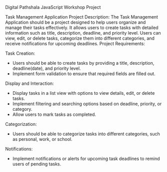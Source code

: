 Digital Pathshala JavaScript Workshop Project

Task Management Application
Project Description:
The Task Management Application should be a project designed to help users organize and
manage their tasks effectively. It allows users to create tasks with detailed information such as
title, description, deadline, and priority level. Users can view, edit, or delete tasks, categorize
them into different categories, and receive notifications for upcoming deadlines.
Project Requirements:

Task Creation:
- Users should be able to create tasks by providing a title, description, deadline(date), and
priority level.
- Implement form validation to ensure that required fields are filled out.
  
Display and Interaction:
- Display tasks in a list view with options to view details, edit, or delete tasks.
- Implement filtering and searching options based on deadline, priority, or category.
- Allow users to mark tasks as completed.
  
Categorization:
- Users should be able to categorize tasks into different categories, such as personal, work, or
school.

Notifications:
- Implement notifications or alerts for upcoming task deadlines to remind users of pending tasks.
